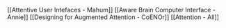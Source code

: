 [[Attentive User Intefaces - Mahum]]
[[Aware Brain Computer Interface - Annie]]
[[Designing for Augmented Attention - CoENOr]]
[[Attention - All]]
